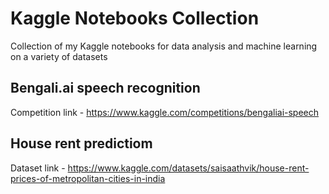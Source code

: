 # Kaggle Notebooks Collection
Collection of my Kaggle notebooks for data analysis and machine learning on a variety of datasets 


## Bengali.ai speech recognition
Competition link - https://www.kaggle.com/competitions/bengaliai-speech


## House rent predictiom
Dataset link - https://www.kaggle.com/datasets/saisaathvik/house-rent-prices-of-metropolitan-cities-in-india
